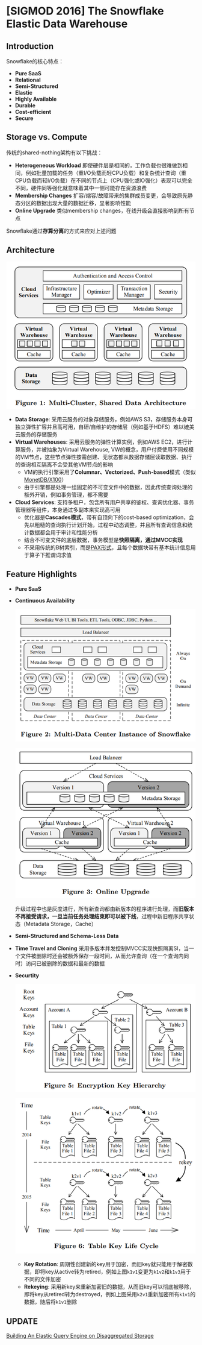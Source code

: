 # [SIGMOD 2016] The Snowflake Elastic Data Warehouse

## Introduction

Snowflake的核心特点：

- **Pure SaaS**
- **Relational**
- **Semi-Structured**
- **Elastic**
- **Highly Available**
- **Durable**
- **Cost-efficient**
- **Secure**

## Storage vs. Compute

传统的shared-nothing架构有以下挑战：

- **Heterogeneous Workload**
  即使硬件层是相同的，工作负载也很难做到相同，例如批量加载的任务（重I/O负载而轻CPU负载）和复杂统计查询（重CPU负载而轻I/O负载）在不同的节点上（CPU强化或IO强化）表现可以完全不同，硬件同等强化就意味着其中一侧可能存在资源浪费
- **Membership Changes**
  扩容/缩容/故障带来的集群成员变更，会导致原先静态分区的数据出现大量的数据迁移，显著影响性能
- **Online Upgrade**
  类似membership changes，在线升级会直接影响到所有节点

Snowflake通过**存算分离**的方式来应对上述问题

## Architecture

![p01](images/sf01.png)

- **Data Storage**: 采用云服务的对象存储服务，例如AWS S3，存储服务本身可独立弹性扩容并且高可用，自研/自维护的存储层（例如基于HDFS）难以媲美云服务的存储服务
- **Virtual Warehouses**: 采用云服务的弹性计算实例，例如AWS EC2，进行计算服务，并被抽象为Virtual Warehouse, VW的概念，用户付费使用不同规模的VM节点，这些节点弹性按需创建、无状态都从数据存储层读取数据、执行的查询相互隔离不会受其他VM节点的影响
  - VM的执行引擎采用了**Columnar、Vectorized、Push-based**模式（类似[MonetDB/X100](MonetDB.md)）
  - 由于引擎都是处理一组固定的不可变文件中的数据，因此传统查询处理的额外开销，例如事务管理，都不需要
- **Cloud Services**: 支持多租户，包含所有用户共享的鉴权、查询优化器、事务管理器等组件，本身通过多副本来实现高可用
  - 优化器是**Cascades模式**，带有自顶向下的cost-based optimization，会先以粗糙的查询执行计划开始，过程中动态调整，并且所有查询信息和统计数据都会用于审计和性能分析
  - 结合不可变文件的底层数据，事务模型是**快照隔离，通过MVCC实现**
  - 不采用传统的B树索引，而是[PAX形式](03.Storage_Models_Data_Layout.md#hybrid-storage-model-pax)，且每个数据块带有基本统计信息用于算子下推谓词求值

## Feature Highlights

- **Pure SaaS**
- **Continuous Availability**
  
  ![p02](images/sf02.png)

  ![p03](images/sf03.png)

  升级过程中也是灰度进行，所有新查询都由新版本的程序进行处理，而**旧版本不再接受请求，一旦当前任务处理结束即可以被下线**，过程中新旧程序共享状态（Metadata Storage，Cache）
- **Semi-Structured and Schema-Less Data**
- **Time Travel and Cloning**
  采用多版本并发控制MVCC实现快照隔离SI，当一个文件被删除时还会被额外保存一段时间，从而允许查询（在一个查询内同时）访问已被删除的数据和最新的数据
- **Securtity**

  ![p04](images/sf04.png)

  ![p05](images/sf05.png)

  - **Key Rotation**: 周期性创建新的key用于加密，而旧key就只能用于解密数据，即将key从active转为retired，例如上图`k1v1`变更为`k1v2`和`k1v3`用于不同的文件加密
  - **Rekeying**: 采用新key来重新加密旧的数据，从而旧key可以彻底被移除，即将key从retired转为destroyed，例如上图采用`k2v1`重新加密所有`k1v1`的数据，随后将`k1v1`删除

## UPDATE

[Building An Elastic Query Engine on Disaggregated Storage](Query_Engine_on_Disaggregated_Storage.md)
